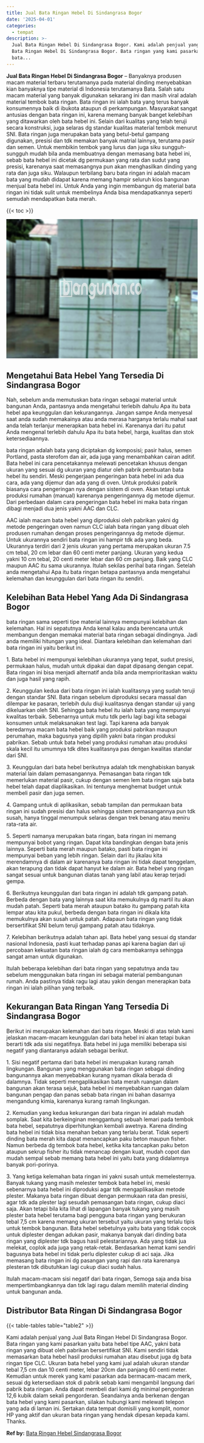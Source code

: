 ```yaml
---
title: Jual Bata Ringan Hebel Di Sindangrasa Bogor
date: '2025-04-01'
categories:
  - tempat
description: >-
  Jual Bata Ringan Hebel Di Sindangrasa Bogor. Kami adalah penjual yang Jual
  Bata Ringan Hebel Di Sindangrasa Bogor. Bata ringan yang kami pasarkan yaitu
  bata...
---
```


**Jual Bata Ringan Hebel Di Sindangrasa Bogor** – Banyaknya produsen macam material terbaru terutamanya pada material dinding menyebabkan kian banyaknya tipe material di Indonesia terutamanya Bata. Salah satu macam material yang banyak digunakan sekarang ini dan masih viral adalah material tembok bata ringan. Bata ringan ini ialah bata yang terus banyak konsumennya baik di ibukota ataupun di perkampungan. Masyarakat sangat antusias dengan bata ringan ini, karena memang banyak banget kelebihan yang ditawarkan oleh bata hebel ini. Selain dari kualitas yang telah teruji secara konstruksi, juga selaras dg standar kualitas material tembok menurut SNI. Bata ringan juga merupakan bata yang betul-betul gampang digunakan, presisi dan tdk memakan banyak matrial lainnya, terutama pasir dan semen. Untuk membikin tembok yang lurus dan juga siku sungguh-sungguh mudah bila anda membuatnya dengan memasang bata hebel ini, sebab bata hebel ini dicetak dg permukaan yang rata dan sudut yang presisi, karenanya saat memasangnya pun akan menghasilkan dinding yang rata dan juga siku. Walaupun terbilang baru bata ringan ini adalah macam bata yang mudah didapat karena memang hampir seluruh kios bangunan menjual bata hebel ini. Untuk Anda yang ingin membangun dg material bata ringan ini tidak sulit untuk membelinya Anda bisa mendapatkannya seperti semudah mendapatkan bata merah.

{{< toc >}}

![Jual Bata Ringan Hebel Di Sindangrasa Bogor](/images/jual-hebel-murah-15.png)

## Mengetahui Bata Hebel Yang Tersedia Di Sindangrasa Bogor

Nah, sebelum anda memutuskan bata ringan sebagai material untuk bangunan Anda, pantasnya anda mengetahui terlebih dahulu Apa itu bata hebel apa keunggulan dan kekurangannya. Jangan sampe Anda menyesal saat anda sudah memakainya atau anda merasa harganya terlalu mahal saat anda telah terlanjur menerapkan bata hebel ini. Karenanya dari itu patut Anda mengenal terlebih dahulu Apa itu bata hebel, harga, kualitas dan stok ketersediaannya.

bata ringan adalah bata yang diciptakan dg komposisi; pasir halus, semen Portland, pasta sterofom dan air, ada juga yang menambahkan cairan aditif. Bata hebel ini cara pencetakannya melewati pencetakan khusus dengan ukuran yang sesuai dg ukuran yang diatur oleh pabrik pembuatan bata hebel itu sendiri. Meski pengerjaan pengeringan bata hebel ini ada dua cara, ada yang dijemur dan ada yang di oven. Untuk produksi pabrik biasanya cara pengeringan nya dengan sistem di oven. Akan tetapi untuk produksi rumahan (manual) karenanya pengeringannya dg metode dijemur. Dari perbedaan dalam cara pengeringan bata hebel ini maka bata ringan dibagi menjadi dua jenis yakni AAC dan CLC.

AAC ialah macam bata hebel yang diproduksi oleh pabrikan yakni dg metode pengeringan oven namun CLC ialah bata ringan yang dibuat oleh produsen rumahan dengan proses pengeringannya dg metode dijemur. Untuk ukurannya sendiri bata ringan ini hampir tdk ada yang beda. Ukurannya terdiri dari 2 jenis ukuran yang pertama merupakan ukuran 7.5 cm tebal, 20 cm lebar dan 60 centi meter panjang. Ukuran yang kedua yakni 10 cm tebal, 20 centi meter lebar dan 60 cm panjang. Baik yang CLC maupun AAC itu sama ukurannya. Itulah sekilas perihal bata ringan. Setelah anda mengetahui Apa itu bata ringan betapa pantasnya anda mengetahui kelemahan dan keunggulan dari bata ringan itu sendiri.

## Kelebihan Bata Hebel Yang Ada Di Sindangrasa Bogor

bata ringan sama seperti tipe material lainnya mempunyai kelebihan dan kelemahan. Hal ini sepatutnya Anda kenal kalau anda berencana untuk membangun dengan memakai material bata ringan sebagai dindingnya. Jadi anda memiliki hitungan yang ideal. Diantara kelebihan dan kelemahan dari bata ringan ini yaitu berikut ini.

1\. Bata hebel ini mempunyai kelebihan ukurannya yang tepat, sudut presisi, permukaan halus, mudah untuk dipakai dan dapat dipasang dengan cepat. Bata ringan ini bisa menjadi alternatif anda bila anda memprioritaskan waktu dan juga hasil yang rapih.

2\. Keunggulan kedua dari bata ringan ini ialah kualitasnya yang sudah teruji dengan standar SNI. Bata ringan sebelum diproduksi secara massal dan dilempar ke pasaran, terlebih dulu diuji kualitasnya dengan standar uji yang dikeluarkan oleh SNI. Sehingga bata hebel itu ialah bata yang mempunyai kwalitas terbaik. Sebenarnya untuk mutu tdk perlu lagi bagi kita sebagai konsumen untuk melaksanakan test lagi. Tapi karena ada banyak beredarnya macam bata hebel baik yang produksi pabrikan maupun perumahan, maka bagusnya yang dipilih yakni bata ringan produksi pabrikan. Sebab untuk bata hebel yang produksi rumahan atau produksi skala kecil itu umumnya tdk dites kualitasnya pas dengan kwalitas standar dari SNI.

3\. Keunggulan dari bata hebel berikutnya adalah tdk menghabiskan banyak material lain dalam pemasangannya. Pemasangan bata ringan tdk memerlukan material pasir, cukup dengan semen lem bata ringan saja bata hebel telah dapat diaplikasikan. Ini tentunya menghemat budget untuk membeli pasir dan juga semen.

4\. Gampang untuk di aplikasikan, sebab tampilan dan permukaan bata ringan ini sudah presisi dan halus sehingga sistem pemasangannya pun tdk susah, hanya tinggal menumpuk selaras dengan trek benang atau meniru rata-rata air.

5\. Seperti namanya merupakan bata ringan, bata ringan ini memang mempunyai bobot yang ringan. Dapat kita bandingkan dengan bata jenis lainnya. Seperti bata merah maupun batako, pasti bata ringan ini mempunyai beban yang lebih ringan. Selain dari itu jikalau kita merendamnya di dalam air karenanya bata ringan ini tidak dapat tenggelam, akan terapung dan tidak dapat hanyut ke dalam air. Bata hebel yang ringan sangat sesuai untuk bangunan diatas tanah yang labil atau kerap terjadi gempa.

6\. Berikutnya keunggulan dari bata ringan ini adalah tdk gampang patah. Berbeda dengan bata yang lainnya saat kita memukulnya dg martil itu akan mudah patah. Seperti bata merah ataupun batako itu gampang patah kita lempar atau kita pukul, berbeda dengan bata ringan ini dikala kita memukulnya akan susah untuk patah. Adapaun bata ringan yang tidak bersertifikat SNI belum teruji gampang patah atau tidaknya.

7\. Kelebihan berikutnya adalah tahan api. Bata hebel yang sesuai dg standar nasional Indonesia, pasti kuat terhadap panas api karena bagian dari uji percobaan kekuatan bata ringan ialah dg cara membakarnya sehingga sangat aman untuk digunakan.

Itulah beberapa kelebihan dari bata ringan yang sepatutnya anda tau sebelum menggunakan bata ringan ini sebagai material pembangunan rumah. Anda pastinya tidak ragu lagi atau yakin dengan menerapkan bata ringan ini ialah pilihan yang terbaik.

## Kekurangan Bata Ringan Yang Tersedia Di Sindangrasa Bogor

Berikut ini merupakan kelemahan dari bata ringan. Meski di atas telah kami jelaskan macam-macam keunggulan dari bata hebel ini akan tetapi bukan berarti tdk ada sisi negatifnya. Bata hebel ini juga memiliki beberapa sisi negatif yang diantaranya adalah sebagai berikut.

1\. Sisi negatif pertama dari bata hebel ini merupakan kurang ramah lingkungan. Bangunan yang menggunakan bata ringan sebagai dinding bangunannya akan menyebabkan kurang nyaman dikala berada di dalamnya. Tidak seperti mengaplikasikan bata merah ruangan dalam bangunan akan terasa sejuk, bata hebel ini menyebabkan ruangan dalam bangunan pengap dan panas sebab bata ringan ini bahan dasarnya mengandung kimia, karenanya kurang ramah lingkungan.

2\. Kemudian yang kedua kekurangan dari bata ringan ini adalah mudah somplak. Saat kita berkeinginan menggantung sebuah lemari pada tembok bata hebel, sepatutnya diperhitungkan kembali awetnya. Karena dinding bata hebel ini tidak bisa menahan beban yang terlalu berat. Tidak seperti dinding bata merah kita dapat menancapkan paku beton maupun fisher. Namun berbeda dg tembok bata hebel, ketika kita tancapkan paku beton ataupun sekrup fisher itu tidak menancap dengan kuat, mudah copot dan mudah sempal sebab memang bata hebel ini yaitu bata yang didalamnya banyak pori-porinya.

3\. Yang ketiga kelemahan bata ringan ini yakni susah untuk memelesternya. Banyak tukang yang masih melester tembok bata hebel ini, meski sebenarnya bata hebel ini diproduksi agar tdk mengaplikasikan metode plester. Makanya bata ringan dibuat dengan permukaan rata dan presisi, agar tdk ada plester lagi sesudah pemasangan bata ringan, cukup diaci saja. Akan tetapi bila kita lihat di lapangan banyak tukang yang masih plester bata hebel terutama bagi pengguna bata ringan yang berukuran tebal 7,5 cm karena memang ukuran tersebut yaitu ukuran yang terlalu tipis untuk tembok bangunan. Bata hebel sebetulnya yaitu bata yang tidak cocok untuk diplester dengan adukan pasir, makanya banyak dari dinding bata ringan yang diplester tdk bagus hasil pelestariannya. Ada yang tidak jua melekat, coplok ada juga yang retak-retak. Berdasarkan hemat kami sendiri bagusnya bata hebel ini tidak perlu diplester cukup di aci saja. Jika memasang bata ringan ini dg pasangan yang rapi dan rata karenanya plesteran tdk dibutuhkan lagi cukup diaci sudah halus.

Itulah macam-macam sisi negatif dari bata ringan, Semoga saja anda bisa mempertimbangkannya dan tdk lagi ragu dalam memilih material dinding untuk bangunan anda.

## Distributor Bata Ringan Di Sindangrasa Bogor

{{< table-tables table="table2" >}}

Kami adalah penjual yang Jual Bata Ringan Hebel Di Sindangrasa Bogor. Bata ringan yang kami pasarkan yaitu bata hebel tipe AAC, yakni bata ringan yang dibuat oleh pabrikan bersertifikat SNI. Kami sendiri tidak memasarkan bata hebel hasil produksi rumahan atau disebut juga dg bata ringan tipe CLC. Ukuran bata hebel yang kami jual adalah ukuran standar tebal 7,5 cm dan 10 centi meter, lebar 20cm dan panjang 60 centi meter. Kemudian untuk merek yang kami pasarkan ada bermacam-macam merk, sesuai dg ketersediaan stok di pabrik sebab kami mengambil langsung dari pabrik bata ringan. Anda dapat membeli dari kami dg minimal pengorderan 12,6 kubik dalam sekali pengorderan. Seandainya anda berkenan dengan bata hebel yang kami pasarkan, silakan hubungi kami melewati telepon yang ada di laman ini. Sertakan data tempat domisili yang komplit, nomor HP yang aktif dan ukuran bata ringan yang hendak dipesan kepada kami. Thanks.

**Ref by:** [Bata Ringan Hebel Sindangrasa Bogor](https://id.wikipedia.org/wiki/Bata)
